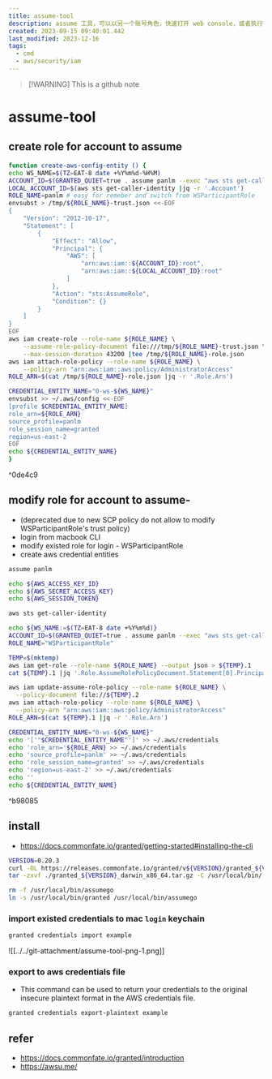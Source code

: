 ```yaml
---
title: assume-tool
description: assume 工具，可以以另一个账号角色，快速打开 web console，或者执行命令
created: 2023-09-15 09:40:01.442
last_modified: 2023-12-16
tags:
  - cmd
  - aws/security/iam
---
```

> [!WARNING] This is a github note

# assume-tool
## create role for account to assume
```sh title="func-create-aws-config-entity"
function create-aws-config-entity () {
echo WS_NAME=$(TZ=EAT-8 date +%Y%m%d-%H%M)
ACCOUNT_ID=$(GRANTED_QUIET=true . assume panlm --exec "aws sts get-caller-identity" |jq -r '.Account')
LOCAL_ACCOUNT_ID=$(aws sts get-caller-identity |jq -r '.Account')
ROLE_NAME=panlm # easy for remeber and switch from WSParticipantRole
envsubst > /tmp/${ROLE_NAME}-trust.json <<-EOF
{
    "Version": "2012-10-17",
    "Statement": [
        {
            "Effect": "Allow",
            "Principal": {
                "AWS": [
                    "arn:aws:iam::${ACCOUNT_ID}:root",
                    "arn:aws:iam::${LOCAL_ACCOUNT_ID}:root"
                ]
            },
            "Action": "sts:AssumeRole",
            "Condition": {}
        }
    ]
}
EOF
aws iam create-role --role-name ${ROLE_NAME} \
    --assume-role-policy-document file:///tmp/${ROLE_NAME}-trust.json \
    --max-session-duration 43200 |tee /tmp/${ROLE_NAME}-role.json
aws iam attach-role-policy --role-name ${ROLE_NAME} \
    --policy-arn "arn:aws:iam::aws:policy/AdministratorAccess"
ROLE_ARN=$(cat /tmp/${ROLE_NAME}-role.json |jq -r '.Role.Arn')

CREDENTIAL_ENTITY_NAME="0-ws-${WS_NAME}"
envsubst >> ~/.aws/config <<-EOF
[profile $CREDENTIAL_ENTITY_NAME]
role_arn=${ROLE_ARN}
source_profile=panlm
role_session_name=granted
region=us-east-2
EOF
echo ${CREDENTIAL_ENTITY_NAME}
}
```

^0de4c9

## modify role for account to assume- 

- (deprecated due to new SCP policy do not allow to modify WSParticipantRole's trust policy)
- login from macbook CLI
- modify existed role for login - WSParticipantRole
- create aws credential entities

```sh
assume panlm

echo ${AWS_ACCESS_KEY_ID} 
echo ${AWS_SECRET_ACCESS_KEY}
echo ${AWS_SESSION_TOKEN}

aws sts get-caller-identity

```

```sh
echo ${WS_NAME:=$(TZ=EAT-8 date +%Y%m%d)}
ACCOUNT_ID=$(GRANTED_QUIET=true . assume panlm --exec "aws sts get-caller-identity" |jq -r '.Account')
ROLE_NAME="WSParticipantRole"

TEMP=$(mktemp)
aws iam get-role --role-name ${ROLE_NAME} --output json > ${TEMP}.1
cat ${TEMP}.1 |jq '.Role.AssumeRolePolicyDocument.Statement[0].Principal.AWS += ["arn:aws:iam::'"${ACCOUNT_ID}"':root"]' |jq -r '.Role.AssumeRolePolicyDocument' |tee ${TEMP}.2

aws iam update-assume-role-policy --role-name ${ROLE_NAME} \
  --policy-document file://${TEMP}.2
aws iam attach-role-policy --role-name ${ROLE_NAME} \
  --policy-arn "arn:aws:iam::aws:policy/AdministratorAccess"
ROLE_ARN=$(cat ${TEMP}.1 |jq -r '.Role.Arn')

CREDENTIAL_ENTITY_NAME="0-ws-${WS_NAME}"
echo '['"$CREDENTIAL_ENTITY_NAME"']' >> ~/.aws/credentials
echo 'role_arn='${ROLE_ARN} >> ~/.aws/credentials
echo 'source_profile=panlm' >> ~/.aws/credentials
echo 'role_session_name=granted' >> ~/.aws/credentials
echo 'region=us-east-2' >> ~/.aws/credentials
echo ''
echo ${CREDENTIAL_ENTITY_NAME}

```

^b98085

## install

- https://docs.commonfate.io/granted/getting-started#installing-the-cli
```sh
VERSION=0.20.3
curl -OL https://releases.commonfate.io/granted/v${VERSION}/granted_${VERSION}_darwin_x86_64.tar.gz
tar -zxvf ./granted_${VERSION}_darwin_x86_64.tar.gz -C /usr/local/bin/

rm -f /usr/local/bin/assumego
ln -s /usr/local/bin/granted /usr/local/bin/assumego

```

### import existed credentials to mac `login` keychain

```sh
granted credentials import example
```

![[../../git-attachment/assume-tool-png-1.png]]

### export to aws credentials file

- This command can be used to return your credentials to the original insecure plaintext format in the AWS credentials file.
```sh
granted credentials export-plaintext example

```


## refer

- https://docs.commonfate.io/granted/introduction
- https://awsu.me/




